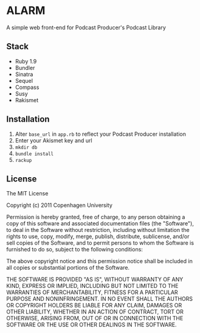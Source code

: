 # ALARM

A simple web front-end for Podcast Producer's Podcast Library

## Stack
* Ruby 1.9
* Bundler
* Sinatra
* Sequel
* Compass
* Susy
* Rakismet

## Installation

1. Alter `base_url` in `app.rb` to reflect your Podcast Producer installation
2. Enter your Akismet key and url
2. `mkdir db`
3. `bundle install`
4. `rackup`

## License

The MIT License

Copyright (c) 2011 Copenhagen University

Permission is hereby granted, free of charge, to any person obtaining a copy
of this software and associated documentation files (the "Software"), to deal
in the Software without restriction, including without limitation the rights
to use, copy, modify, merge, publish, distribute, sublicense, and/or sell
copies of the Software, and to permit persons to whom the Software is
furnished to do so, subject to the following conditions:

The above copyright notice and this permission notice shall be included in
all copies or substantial portions of the Software.

THE SOFTWARE IS PROVIDED "AS IS", WITHOUT WARRANTY OF ANY KIND, EXPRESS OR
IMPLIED, INCLUDING BUT NOT LIMITED TO THE WARRANTIES OF MERCHANTABILITY,
FITNESS FOR A PARTICULAR PURPOSE AND NONINFRINGEMENT. IN NO EVENT SHALL THE
AUTHORS OR COPYRIGHT HOLDERS BE LIABLE FOR ANY CLAIM, DAMAGES OR OTHER
LIABILITY, WHETHER IN AN ACTION OF CONTRACT, TORT OR OTHERWISE, ARISING FROM,
OUT OF OR IN CONNECTION WITH THE SOFTWARE OR THE USE OR OTHER DEALINGS IN
THE SOFTWARE.
